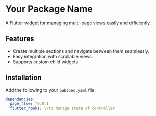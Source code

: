 # Your Package Name

A Flutter widget for managing multi-page views easily and efficiently.

## Features

- Create multiple sections and navigate between them seamlessly.
- Easy integration with scrollable views.
- Supports custom child widgets.

## Installation

Add the following to your `pubspec.yaml` file:

```yaml
dependencies:
  page_flow: ^0.0.1
  flutter_hooks: \\to manage state of controller
```
